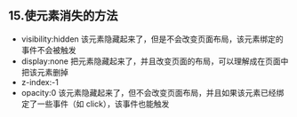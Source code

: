 ## 15.使元素消失的方法

* visibility:hidden
  该元素隐藏起来了，但是不会改变页面布局，该元素绑定的事件不会被触发
* display:none
  把元素隐藏起来了，并且改变页面的布局，可以理解成在页面中把该元素删掉
* z-index:-1
* opacity:0
  该元素隐藏起来了，但不会改变页面布局，并且如果该元素已经绑定了一些事件（如 click），该事件也能触发
